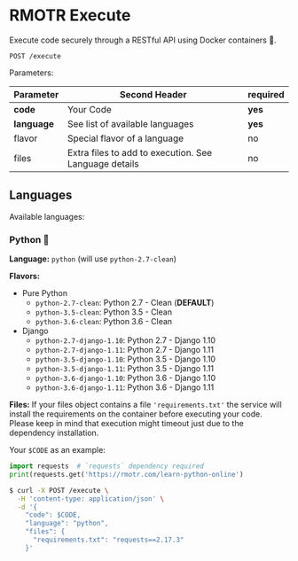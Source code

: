# RMOTR Execute

Execute code securely through a RESTful API using Docker containers 🤖.

`POST /execute`

Parameters:

| Parameter    |                  Second Header                        | required |
| ------------ | ----------------------------------------------------- | -------- |
| **code**     | Your Code                                             | **yes**  |
| **language** | See list of available languages                       | **yes**  |
| flavor       | Special flavor of a language                          |    no    |
| files        | Extra files to add to execution. See Language details |    no    |


## Languages

Available languages:

### Python 🐍

**Language:** `python` (will use `python-2.7-clean`)

**Flavors:**

* Pure Python
  * `python-2.7-clean`: Python 2.7 - Clean (**DEFAULT**)
  * `python-3.5-clean`: Python 3.5 - Clean
  * `python-3.6-clean`: Python 3.6 - Clean
* Django
  * `python-2.7-django-1.10`: Python 2.7 - Django 1.10
  * `python-2.7-django-1.11`: Python 2.7 - Django 1.11
  * `python-3.5-django-1.10`: Python 3.5 - Django 1.10
  * `python-3.5-django-1.11`: Python 3.5 - Django 1.11
  * `python-3.6-django-1.10`: Python 3.6 - Django 1.10
  * `python-3.6-django-1.11`: Python 3.6 - Django 1.11

**Files:**
If your files object contains a file `'requirements.txt'` the service will install the requirements on the container before executing your code. Please keep in mind that execution might timeout just due to the dependency installation.

Your `$CODE` as an example:

```python
import requests  # `requests` dependency required
print(requests.get('https://rmotr.com/learn-python-online')
```

```bash
$ curl -X POST /execute \
  -H 'content-type: application/json' \
  -d '{
    "code": $CODE,
    "language": "python",
    "files": {
      "requirements.txt": "requests==2.17.3"
    }'
```
